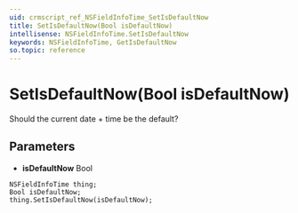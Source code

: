 ```yaml
---
uid: crmscript_ref_NSFieldInfoTime_SetIsDefaultNow
title: SetIsDefaultNow(Bool isDefaultNow)
intellisense: NSFieldInfoTime.SetIsDefaultNow
keywords: NSFieldInfoTime, GetIsDefaultNow
so.topic: reference
---
```


# SetIsDefaultNow(Bool isDefaultNow)

Should the current date + time be the default?

## Parameters

* **isDefaultNow** Bool

```crmscript
NSFieldInfoTime thing;
Bool isDefaultNow;
thing.SetIsDefaultNow(isDefaultNow);
```

